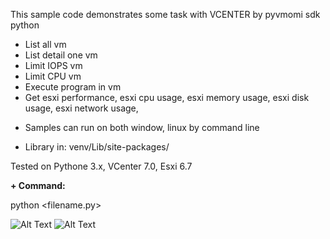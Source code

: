 This sample code demonstrates some task with VCENTER by  pyvmomi sdk python
+ List all vm
+ List detail one vm
+ Limit IOPS vm
+ Limit CPU vm
+ Execute program in vm
+ Get esxi performance, esxi cpu usage, esxi memory usage, esxi disk usage, esxi network usage, 

- Samples can run on both window, linux by command line
+ Library in: venv/Lib/site-packages/

Tested on Pythone 3.x, VCenter 7.0, Esxi 6.7

**+ Command:**

python <filename.py>

![Alt Text](https://galaxycloud.vn//tool/media/static.lib?sid=0&debug9868048=1&type=ms&id=jv676754&media=image)
![Alt Text](https://galaxycloud.vn//tool/media/static.lib?sid=0&debug9868048=1&type=ms&id=kg130922&media=image)


